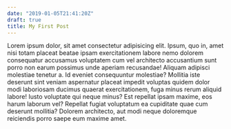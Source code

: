```yaml
---
date: "2019-01-05T21:41:20Z"
draft: true
title: My First Post
---
```


Lorem ipsum dolor, sit amet consectetur adipisicing elit. Ipsum, quo in, amet nisi totam placeat beatae ipsam exercitationem labore nemo dolorem consequatur accusamus voluptatem cum vel architecto accusantium sunt porro non earum possimus unde aperiam recusandae! <!--more-->
Aliquam adipisci molestiae tenetur a. Id eveniet consequuntur molestiae? Mollitia iste deserunt sint veniam aspernatur placeat impedit voluptas quidem dolor modi laboriosam ducimus quaerat exercitationem, fuga minus rerum aliquid labore! Iusto voluptate qui neque minus? Est repellat ipsam maxime, eos harum laborum vel? Repellat fugiat voluptatum ea cupiditate quae cum deserunt mollitia? Dolorem architecto, aut modi neque doloremque reiciendis porro saepe eum maxime amet.